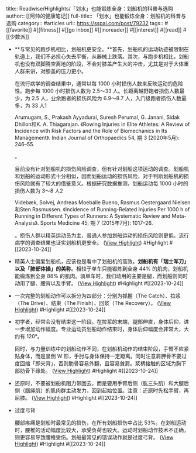 title:: Readwise/Highlights/「划水」也能锻炼全身：划船机的科普与选购
author:: [[阿帅的健康笔记]]
full-title:: 「划水」也能锻炼全身：划船机的科普与选购
category:: #articles
url:: https://sspai.com/post/79232
tags:: #[[favorite]] #[[fitness]] #[[go inbox]] #[[inoreader]] #[[interest]] #[[read]] #[[少数派]]

- **与常见的跑步机相比，划船机更安全。**首先，划船机的运动轨迹被限制在轨道上，我们不必担心失去平衡，从器械上跌落。其次，与跑步机相比，划船机也没有双脚腾空离地的阶段，不会对膝盖产生大的冲击，尤其是对于大体重人群来讲，对膝盖的压力更小。
  
  在流行病学的调查结果中，通常以每 1000 小时损伤人数来反映运动的危险性。跑步每 1000 小时损伤人数为 2.5～33 人。长距离越野跑者损伤人数最少，为 2.5 人，业余跑者的损伤风险为 6.9～8.7 人，入门级跑者损伤人数最多，为 33 人1
  
  Arumugam, S., Prakash Ayyadurai, Suresh Perumal, G. Janani, Sidak Dhillon和K. A. Thiagarajan. 《Rowing Injuries in Elite Athletes: A Review of Incidence with Risk Factors and the Role of Biomechanics in Its Management》. Indian Journal of Orthopaedics 54, 期 3 (2020年5月): 246–55.
  
  。
  
  目前没有针对划船机的损伤风险调查，但有针对划船这项运动的调查。划船机和划船的运动形式十分相似，因而划船运动的损伤风险，对于判断划船机的损伤风险就有了较大的借鉴意义。根据研究数据推测，划船运动每 1000 小时的损伤人数为 3～8 人2
  
  Videbæk, Solvej, Andreas Moeballe Bueno, Rasmus Oestergaard Nielsen和Sten Rasmussen. 《Incidence of Running-Related Injuries Per 1000 h of Running in Different Types of Runners: A Systematic Review and Meta-Analysis》. Sports Medicine 45, 期 7 (2015年7月): 1017–26.
  
  。损伤人群以精英运动员为主，普通人参加划船运动的损伤风险则更低。流行病学的调查结果也证实划船机更安全。 ([View Highlight](https://read.readwise.io/read/01hdg7j3rs1ye8jmk5qcdns1vr)) #Highlight #[[2023-10-24]]
- 精英人士偏爱划船机，应该也是看中了划船机的高效。**划船机有「瑞士军刀」以及「肺部体操」的美称**。相较于单车只能锻炼到全身 44% 的肌肉，划船机能锻炼到全身 88% 的肌肉。骑单车时，我们动用的主要是腿，而划船则同时动用了腿、腰背以及手臂。 ([View Highlight](https://read.readwise.io/read/01hdg7jay5ktz9sqycae56vg5p)) #Highlight #[[2023-10-24]]
- 一次完整的划船动作可以拆分为四部分：分别为抓握（The Catch）、拉浆（The Drive）、结束（The Finish）、回浆（The Recovery）。 ([View Highlight](https://read.readwise.io/read/01hdg7kh7q576sj8sbbx9nqhag)) #Highlight #[[2023-10-24]]
- 初学者，经常会没有结束这一阶段。在拉浆的末端，腿部伸直，身体后仰，进一步增加动作幅度。专业运动员划船动作结束时，身体后仰幅度会非常大，大约有 120°。
  
  同时，与力量训练中的划船动作不同，在划船机动作的结束阶段，手臂不应紧贴身体，而是呈倒 W 形，手肘与身体保持一定距离。同时注意肩胛骨不要过度回缩「即夹背」，否则肋骨容易外翻，且容易耸肩。浆柄接触的区域为胸下部肋骨下缘处。 ([View Highlight](https://read.readwise.io/read/01hdg7m497pztp706vn1s85q3d)) #Highlight #[[2023-10-24]]
- 还原时，不要被划船机阻力带回去，而是要用手臂后侧（肱三头肌）和大腿后侧（腘绳肌）的肌肉群主动发力，回到起始位置。注意：还原时先松手臂，再屈膝。 ([View Highlight](https://read.readwise.io/read/01hdg7kday3qw37jpv04df1cqs)) #Highlight #[[2023-10-24]]
- 过度弓背
  
  腰部疼痛是划船时最常见的损伤，在所有划船损伤中占比 53%。在划船运动时，腰椎的活动幅度比较大，承受负荷也较大。运动时划船动作技术不正确，则更容易导致腰椎受伤。划船最常见的错误动作就是过度弓背。 ([View Highlight](https://read.readwise.io/read/01hdg7mmygwhs5sp8d7g27zyef)) #Highlight #[[2023-10-24]]